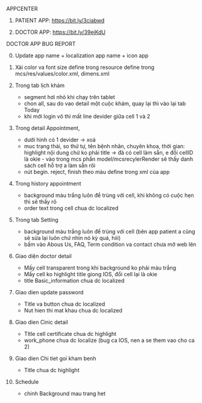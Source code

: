 APPCENTER

1. PATIENT APP: https://bit.ly/3ciabwd

2. DOCTOR APP: https://bit.ly/39ejKdU


DOCTOR APP BUG REPORT

0. Update app name + localization app name + icon app
1. Xài color va font size define trong resource define trong mcs/res/values/color.xml, dimens.xml
2. Trong tab lịch khám
    + segment hơi nhỏ khi chạy trên tablet
    + chon all, sau do vao detail một cuộc khám, quay lại thì vào lại tab Today
    + khi mới login vô thì mất line devider giữa cell 1 và 2 
3. Trong detail Appointment,
    + dưới hình có 1 devider -> xoá
    + muc trạng thái, so thứ tự, tên bệnh nhân, chuyên khoa, thời gian: highlight nội dung chứ ko phải title -> đã có cell làm sẵn, e đổi cellID là okie - vào trong mcs phần model/mcsrecylerRender sẽ thấy danh sách cell hỗ trợ a làm sẵn rôì
    + nút begin. reject, finish theo màu define trong xml của app
4. Trong history appointment
    + background màu trắng luôn để trùng với cell, khi không có cuộc hẹn thì sẽ thấy rõ
    + order  text trong cell chua dc localized
5. Trong tab Setting
    + background màu trắng luôn để trùng với cell (bên app patient a cũng sẽ sừa lại luôn chứ nhìn nó kỳ quá, hiii)
    + bấm vào Abous Us, FAQ, Term condition va contact chưa mở web lên
6. Giao diện doctor detail
    + Mấy cell transparent trong khi background ko phải màu trắng
    + Mấy cell ko highlight title giong IOS, đổi cell lại là okie 
    + title Basic_information chua dc localized
7. Giao dien update password
    + Title va button chua dc localized
    + Nut hien thi mat khau chua dc localized
8. Giao dien Cinic detail
    + TItle cell certificate chua dc highlight
    + work_phone chua dc localize (bug ca IOS, nen a se them vao cho ca 2)

9. Giao dien Chi tiet goi kham benh
    + Title chua dc highlight
10. Schedule
    + chinh Background mau trang het
